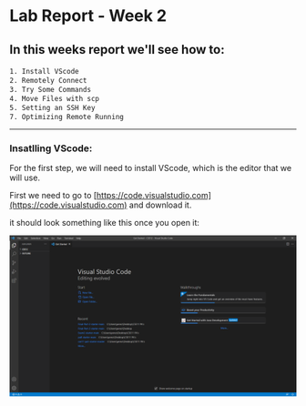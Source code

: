 # **Lab Report - Week 2**

## In this weeks report we'll see how to:

```
1. Install VScode
2. Remotely Connect
3. Try Some Commands
4. Move Files with scp
5. Setting an SSH Key
7. Optimizing Remote Running
``` 
---
### Insatlling VScode:
For the first step, we will need to install VScode, which is the editor that we will use. 

First we need to go to [https://code.visualstudio.com](https://code.visualstudio.com) and download it.


it should look something like this once you open it:


![Image](Get_Started.png)